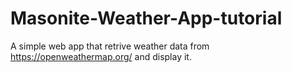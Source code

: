 # Masonite-Weather-App-tutorial
A simple web app that retrive weather data from https://openweathermap.org/ and display it.
